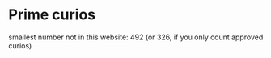 # Prime curios

smallest number not in this website: 492 (or 326, if you only count approved curios)